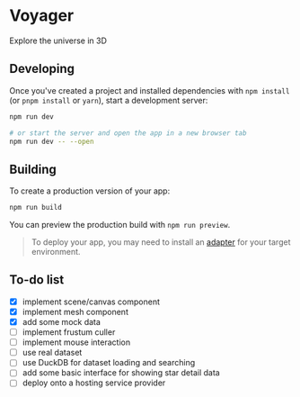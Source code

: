 # Voyager

Explore the universe in 3D

## Developing

Once you've created a project and installed dependencies with `npm install` (or `pnpm install` or `yarn`), start a development server:

```bash
npm run dev

# or start the server and open the app in a new browser tab
npm run dev -- --open
```

## Building

To create a production version of your app:

```bash
npm run build
```

You can preview the production build with `npm run preview`.

> To deploy your app, you may need to install an [adapter](https://kit.svelte.dev/docs/adapters) for your target environment.

## To-do list

- [x] implement scene/canvas component
- [x] implement mesh component
- [x] add some mock data
- [ ] implement frustum culler
- [ ] implement mouse interaction
- [ ] use real dataset
- [ ] use DuckDB for dataset loading and searching
- [ ] add some basic interface for showing star detail data
- [ ] deploy onto a hosting service provider
